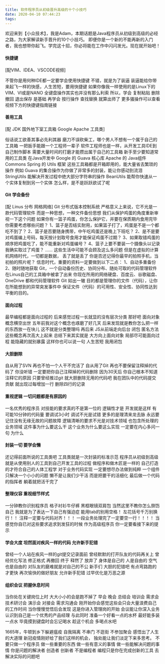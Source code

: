 ```yaml
---
title: 软件程序员从初级晋升高级的十个小技巧
date: 2020-04-10 07:44:23
tags:
---
```


欢迎来到【小众技术】，我是Adam，本期话题是Java程序员从初级到高级的必经之路，为大家解读新手晋升的10个小技巧。
即便你是一个新的不能再新的入门者，我也想带你起飞。学完这十招，你必将能在工作中闪闪发光。现在就开始吧！

#### 快捷键

[配VIM、IDEA、VSCODE视频]

不管你是用何种IDE都一定要学会使用快捷键
不错，就是为了装逼
装逼能给你带来起飞一样的快感，人生苦短，要用快捷键
如果你像我一样使用的是Linux下的VIM、VI或是NANO
全键盘操作其实也并没有那么利索
所以，学会 复制粘贴 删除撤回 退出保存 是基础
再学会 按行操作 查找替换 就算出师了
更多骚操作可以查看视频下方的快捷键指南链接

#### 善用工具

[配 JDK 国外地下室工具箱 Google Apache 工具类]

俗话说工欲善其事必先利其器
磨刀不误砍柴工，哪个男人不想有一个属于自己的工具箱
一把扳手能跟一个工程师一辈子
软件工程师也是一样，从开发工具IDE到自己制作脚本
需要大量时间的打磨才能攒出属于自己的工具箱
新手至少要知道常用的工具类
在Java开发中
Google 的 Guava 核心库
Apache 的 Java组件 Commons
Spring 的 Utils 框架
这些工具箱都是开箱即用的，能大量省去繁琐的操作
例如 Guava 的集合操作为你做了非常多的封装，能让你感动到流泪
StringUtils 能解决开发过程中绝大部分字符串的操作
BeanUtils 能帮你快速从一个实体复制到另一个实体
怎么样，是不是跃跃欲试了呢

#### Git 学会备份

[配 Linus 分布 网格网络]
Git 分布式版本控制系统
严格意义上来说，它不光是一款代码管理软件
而是一种思想，一种文件备份思想
我们从保护鸡蛋的角度重新审视一下这个问题
如果你有一篮子鸡蛋，你怎么保护它，并要在保质期内食用完毕
你需要考虑哪些问题？
1、篮子是否结实耐用，如果篮子打了，鸡蛋是不是一个都吃不到了？
2、篮子是否要随身携带，中午吃鸡蛋还是晚上下班吃？
2、是不是要对鸡蛋编上号码，每天按计划取号食用才能保证鸡蛋不过期？
3、如果取错鸡蛋的顺序把鸡蛋吃了，能不能重新对鸡蛋编号？
4、篮子上要不要装一个摄像头以记录我确实取过了鸡蛋？
......
这些生活中可能不会顾及这么多问题
但是在虚拟的计算机网络时代，一切都是数据，
丢了就是丢了
你是否还记得你最早的拍照手机，当初拍的照片呢？
信息时代，重要的资料一定要做到以下二点：
1、自动多重备份
2、随时随地获取
Git，一个自动备份历史、协同分布、随处可取的代码管理软件
在Linus自己的工具箱中被拿了出来
你现在所用的网络硬盘、百度云、谷歌磁盘、OneDrive
都和代码管理软件 Git 如出一辙
目的都是管理你的文件（代码），让你在所能想到的异常突发事件中
保证文件（代码）的可用性、安全性、协同性达到平衡的目的。

#### 面向过程

最早编程都是面向过程的
后来感觉过程一长就显的没有层次分类
那好吧 面向对象概念横空出世
五年前我对这个概念也琢磨了好几天
后来发现就是教你怎么把一样的东西放一在块儿
这不就是分类整理吗
再后来 JS从前端走向后台
闭包 匿名方法 这些概念再次高大上起来
总结下来其实就是 大方向上面向对象
局部尽可能面向过程 能隐藏的就别暴露
这样你也可以说一句
人生苦短 我用闭包

#### 大胆删除

自从用了SVN 再也不怕一个人干不完活了
自从用了Git 再也不要保留注释掉的代码了
你没听错 一定要把你自己注释掉的代码删除
因为30天后 你自己根本不知道注释它的原因
只要曾经推过git 就大胆删除无用的代码吧
我在团队中的代码提交贡献
就出现过每增加一行 删除四行的记录

#### 重视逻辑 一切问题都是有原因的

一名优秀的程序员 
对技能的要求真的不是第一位的
逻辑性才是 开发就是这样
有可能10分钟的代码量 要调试3小时
调试不光是试错 更多的是理清来龙去脉 
永远要记住没有无缘无故的问题故障
逻辑清晰的要求不光是对技术领域
也包含所处理的业务领域
这件事为什么要这么干 这个业务为什么要这么实现
一定要在内心多问一句 为什么

#### 封装一切 要学会懒

还记得前面所说的工具类吧
工具类就是一次封装的标准示范
程序员从初级到高级
就是从使用别人的工具到自己开发工具的过程
做程序和做木匠是一样的
自己打造的才符合自己的人体工程学
对于业务代码实现 一定要想尽办法做到纯粹
一个组件 只解决一个小小的问题
懒不是让我们少干活 而是把要干的活细化
最后做一个代码的指挥者 躺着就把活干完了

#### 整理仪容 重视细节样式

一分钟教你识别程序员
格子衬衫牛仔裤 黑框眼镜双肩包
当然这里不教你怎么捯饬自己
我就是为了表达一下自己有强迫症
能用tab的别用空格！
左花括号千万别换行！！
注释一定要与代码对齐！！！
一段业务处理完了一定要空一行！！！！
当感觉你自已对这些要求追求到发狂的时候
作为高级程序员 你一定要看接下来的提示

#### 学会大度 坦然面对疾风一样的代码 允许新手犯错

曾经一个人站在疾风一样的git提交记录面前
曾经默默的打开队友的代码再关上
曾经优化写法 修正格式 再撤回
终于 释然了 放弃了 身体是自己的
人是自由的 空气也是自由的
对队友的磨难就是对自己的不公
新手们 大胆的犯错吧
有点弯路跑的才更快 再次愉快的做好朋友
允许新手犯错 过早优化是万恶之源

#### 组织会议 把握休息时间

当你处在关键岗位上时
大大小小的会是跑不掉了
早会 晚会 总结会 
培训会 需求会 技术研讨会
演示会 对接会 需求沟通会
刚开始你会感觉这些会只会大量浪费自己的工作时间
当你慢慢觉悟后会发现
这是你进入管理岗的开始
会议能让你深入业务 
认识到自己是一个优秀的产品经理
与此同时 准备一个好看一点的水杯
最好能多装一点水
毕竟摸到键盘时会忘记喝水
趁这个机会 多喝点水吧

1665年，牛顿到乡下躲避瘟疫
自我隔离 不串门 不逛街 
不参加聚会
感悟出了人生的大道理
新冠疫情刚好给了我们这样的机会，
独处能让我们淡定下来多思考。
不要只做一个程序员
做一些重要的东西
做一些有意义的事情
做一些能解决问题的事情
你是问题的解决者 创造者 创新者
不是编程者 编程只是你在完成创新的工具
去解决实际的问题吧













